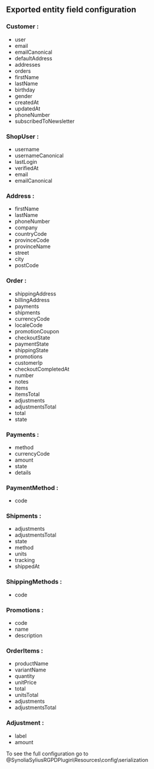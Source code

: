 ## Exported entity field configuration

### Customer :

- user
- email
- emailCanonical
- defaultAddress
- addresses
- orders
- firstName
- lastName
- birthday
- gender
- createdAt
- updatedAt
- phoneNumber
- subscribedToNewsletter


### ShopUser :

- username
- usernameCanonical
- lastLogin
- verifiedAt
- email
- emailCanonical

### Address :

- firstName
- lastName
- phoneNumber
- company
- countryCode
- provinceCode
- provinceName
- street
- city
- postCode

### Order :

- shippingAddress
- billingAddress
- payments
- shipments
- currencyCode
- localeCode
- promotionCoupon
- checkoutState
- paymentState
- shippingState
- promotions
- customerIp
- checkoutCompletedAt
- number
- notes
- items
- itemsTotal
- adjustments
- adjustmentsTotal
- total
- state


### Payments :

- method
- currencyCode
- amount
- state
- details

### PaymentMethod :

- code

### Shipments :

- adjustments
- adjustmentsTotal
- state
- method
- units
- tracking
- shippedAt

### ShippingMethods :

- code

### Promotions :

- code
- name
- description

### OrderItems :

- productName
- variantName
- quantity
- unitPrice
- total
- unitsTotal
- adjustments
- adjustmentsTotal

### Adjustment :

- label
- amount

To see the full configuration go to @SynoliaSyliusRGPDPlugin\Resources\config\serialization